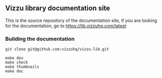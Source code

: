 ## Vizzu library documentation site

This is the source repository of the documentation site, if you are looking
for the documentation, go to https://lib.vizzuhq.com/latest

### Building the documentation

```shell
git clone git@github.com:vizzuhq/vizzu-lib.git

make dev
make check
make thumbnails
make doc
```
